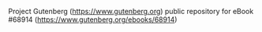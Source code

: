 Project Gutenberg (https://www.gutenberg.org) public repository for
eBook #68914 (https://www.gutenberg.org/ebooks/68914)

